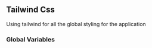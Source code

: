 
## Tailwind Css

Using tailwind for all the global styling for the application

### Global Variables
